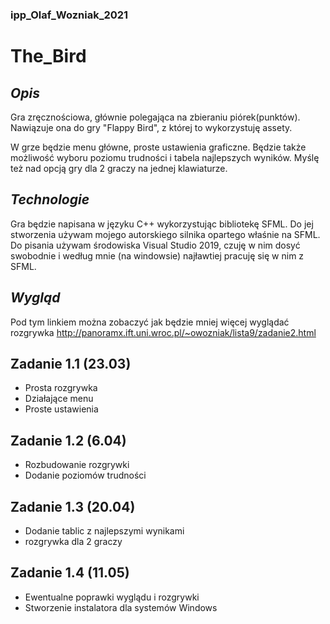 ### ipp_Olaf_Wozniak_2021
# The_Bird
## _Opis_
Gra zręcznościowa, głównie polegająca na zbieraniu piórek(punktów). 
Nawiązuje ona do gry "Flappy Bird", z której to wykorzystuję assety.

W grze będzie menu główne, proste ustawienia graficzne. Będzie także możliwość wyboru poziomu trudności i tabela najlepszych wyników. Myślę też nad opcją gry dla 2 graczy na jednej klawiaturze.

## _Technologie_
Gra będzie napisana w języku C++ wykorzystując bibliotekę SFML. Do jej stworzenia używam mojego autorskiego silnika opartego właśnie na SFML.
Do pisania używam środowiska Visual Studio 2019, czuję w nim dosyć swobodnie i według mnie (na windowsie) najławtiej pracuję się w nim z SFML.

## _Wygląd_
Pod tym linkiem można zobaczyć jak będzie mniej więcej wyglądać rozgrywka
http://panoramx.ift.uni.wroc.pl/~owozniak/lista9/zadanie2.html

## Zadanie 1.1 (23.03)
- Prosta rozgrywka
- Działające menu
- Proste ustawienia

## Zadanie 1.2 (6.04)
- Rozbudowanie rozgrywki
- Dodanie poziomów trudności

## Zadanie 1.3 (20.04)
- Dodanie tablic z najlepszymi wynikami
- rozgrywka dla 2 graczy

## Zadanie 1.4 (11.05)
- Ewentualne poprawki wyglądu i rozgrywki
- Stworzenie instalatora dla systemów Windows
